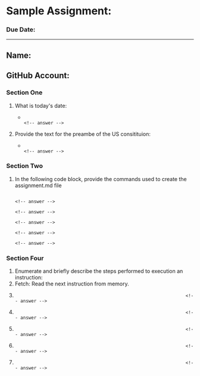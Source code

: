 # Sample Assignment:
### Due Date: 
---
## Name:                                                                 <!-- answer -->
## GitHub Account:                                                       <!-- answer -->

### Section One
1. What is today's date:
   *                                                                     <!-- answer -->

 
1. Provide the text for the preambe of the US consitituion:
   *                                                                     <!-- answer -->

### Section Two
1. In the following code block, provide the commands used to create the assignment.md file
   ```
                                                                         <!-- answer -->
                                                                         <!-- answer -->
                                                                         <!-- answer -->
                                                                         <!-- answer -->
                                                                         <!-- answer -->
   ```
   <!-- Feel free to add or remove additional answer lines as needed. -->


### Section Four

1. Enumerate and briefly describe the steps performed to execution an instruction:
  1. Fetch: Read the next instruction from memory.                       <!-- answer -->
  1.                                                                     <!-- answer -->
  1.                                                                     <!-- answer -->
  1.                                                                     <!-- answer -->
  1.                                                                     <!-- answer -->
  1.                                                                     <!-- answer -->
  <!-- Feel free to add or remove additional answer lines as needed. -->




